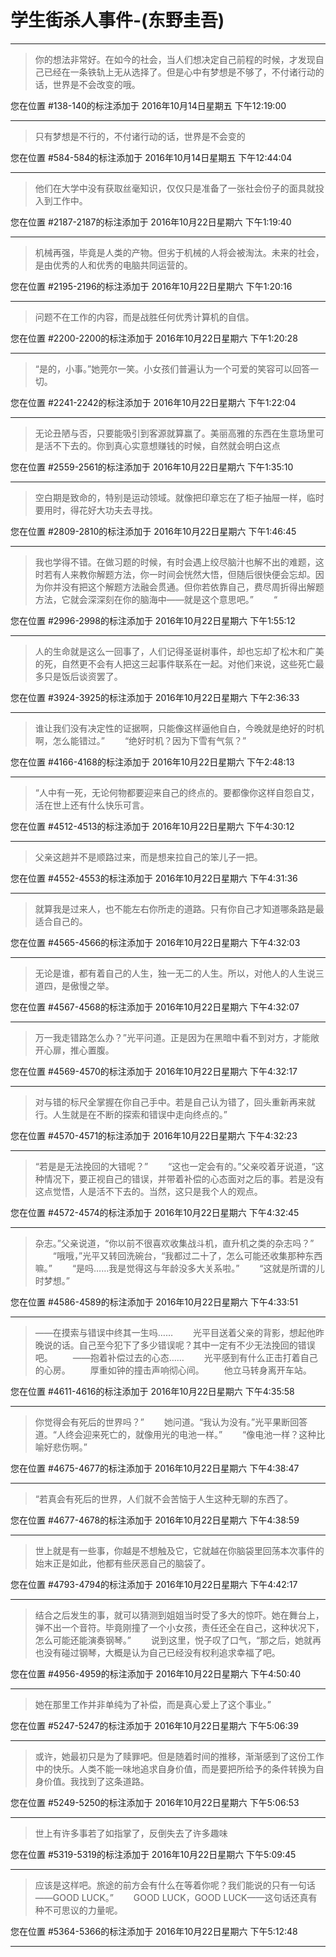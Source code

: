 # 学生街杀人事件-(东野圭吾)

---

> 你的想法非常好。在如今的社会，当人们想决定自己前程的时候，才发现自己已经在一条铁轨上无从选择了。但是心中有梦想是不够了，不付诸行动的话，世界是不会改变的哦。

您在位置 #138-140的标注添加于 2016年10月14日星期五 下午12:19:00

---

> 只有梦想是不行的，不付诸行动的话，世界是不会变的

您在位置 #584-584的标注添加于 2016年10月14日星期五 下午12:44:04

---

> 他们在大学中没有获取丝毫知识，仅仅只是准备了一张社会份子的面具就投入到工作中。

您在位置 #2187-2187的标注添加于 2016年10月22日星期六 下午1:19:40

---

> 机械再强，毕竟是人类的产物。但劣于机械的人将会被淘汰。未来的社会，是由优秀的人和优秀的电脑共同运营的。

您在位置 #2195-2196的标注添加于 2016年10月22日星期六 下午1:20:16

---

> 问题不在工作的内容，而是战胜任何优秀计算机的自信。

您在位置 #2200-2200的标注添加于 2016年10月22日星期六 下午1:20:28

---

> “是的，小事。”她莞尔一笑。小女孩们普遍认为一个可爱的笑容可以回答一切。

您在位置 #2241-2242的标注添加于 2016年10月22日星期六 下午1:22:04

---

> 无论丑陋与否，只要能吸引到客源就算赢了。美丽高雅的东西在生意场里可是活不下去的。你到真心实意想赚钱的时候，自然就会明白这点

您在位置 #2559-2561的标注添加于 2016年10月22日星期六 下午1:35:10

---

> 空白期是致命的，特别是运动领域。就像把印章忘在了柜子抽屉一样，临时要用时，得花好大功夫去寻找。

您在位置 #2809-2810的标注添加于 2016年10月22日星期六 下午1:46:45

---

> 我也学得不错。在做习题的时候，有时会遇上绞尽脑汁也解不出的难题，这时若有人来教你解题方法，你一时间会恍然大悟，但随后很快便会忘却。因为你并没有把这个解题方法融会贯通。但你若依靠自己，费尽周折得出解题方法，它就会深深刻在你的脑海中——就是这个意思吧。” 　　“

您在位置 #2996-2998的标注添加于 2016年10月22日星期六 下午1:55:12

---

> 人的生命就是这么一回事了，人们记得圣诞树事件，却也忘却了松木和广美的死，自然更不会有人把这三起事件联系在一起。对他们来说，这些死亡最多只是饭后谈资罢了。

您在位置 #3924-3925的标注添加于 2016年10月22日星期六 下午2:36:33

---

> 谁让我们没有决定性的证据啊，只能像这样逼他自白，今晚就是绝好的时机啊，怎么能错过。” 　　“绝好时机？因为下雪有气氛？”

您在位置 #4166-4168的标注添加于 2016年10月22日星期六 下午2:48:13

---

> “人中有一死，无论何物都要迎来自己的终点的。要都像你这样自怨自艾，活在世上还有什么快乐可言。

您在位置 #4512-4513的标注添加于 2016年10月22日星期六 下午4:30:12

---

> 父亲这趟并不是顺路过来，而是想来拉自己的笨儿子一把。

您在位置 #4552-4553的标注添加于 2016年10月22日星期六 下午4:31:36

---

> 就算我是过来人，也不能左右你所走的道路。只有你自己才知道哪条路是最适合自己的。

您在位置 #4565-4566的标注添加于 2016年10月22日星期六 下午4:32:03

---

> 无论是谁，都有着自己的人生，独一无二的人生。所以，对他人的人生说三道四，是傲慢之举。

您在位置 #4567-4568的标注添加于 2016年10月22日星期六 下午4:32:07

---

> 万一我走错路怎么办？”光平问道。正是因为在黑暗中看不到对方，才能敞开心扉，推心置腹。

您在位置 #4569-4570的标注添加于 2016年10月22日星期六 下午4:32:17

---

> 对与错的标尺全掌握在你自己手中。若是自己认为错了，回头重新再来就行。人生就是在不断的探索和错误中走向终点的。”

您在位置 #4570-4571的标注添加于 2016年10月22日星期六 下午4:32:23

---

> “若是是无法挽回的大错呢？” 　　“这也一定会有的。”父亲咬着牙说道，“这种情况下，要正视自己的错误，并带着补偿的心态面对之后的事。若是没有这点觉悟，人是活不下去的。当然，这只是我个人的观点。

您在位置 #4572-4574的标注添加于 2016年10月22日星期六 下午4:32:45

---

> 杂志。”父亲说道，“你以前不很喜欢收集战斗机，直升机之类的杂志吗？” 　　“哦哦，”光平又转回洗碗台，“我都过二十了，怎么可能还收集那种东西嘛。” 　　“是吗……我是觉得这与年龄没多大关系啦。” 　　“这就是所谓的儿时梦想。”

您在位置 #4586-4589的标注添加于 2016年10月22日星期六 下午4:33:51

---

> ——在摸索与错误中终其一生吗…… 　　光平目送着父亲的背影，想起他昨晚说的话。自己至今犯下了多少错误呢？其中一定有不少无法挽回的错误吧。 　　——抱着补偿过去的心态…… 　　光平感到有什么正击打着自己的心房。 　　厚重如钟的撞击声响彻心间。 　　他立马转身离开车站。

您在位置 #4611-4616的标注添加于 2016年10月22日星期六 下午4:35:58

---

> 你觉得会有死后的世界吗？” 　　她问道。“我认为没有。”光平果断回答道。“人终会迎来死亡的，就像用光的电池一样。” 　　“像电池一样？这种比喻好悲伤啊。”

您在位置 #4675-4677的标注添加于 2016年10月22日星期六 下午4:38:47

---

> “若真会有死后的世界，人们就不会苦恼于人生这种无聊的东西了。

您在位置 #4677-4678的标注添加于 2016年10月22日星期六 下午4:38:59

---

> 世上就是有一些事，你越是不想触及它，它就越在你脑袋里回荡本次事件的始末正是如此，他都有些厌恶自己的脑袋了。

您在位置 #4793-4794的标注添加于 2016年10月22日星期六 下午4:42:17

---

> 结合之后发生的事，就可以猜测到姐姐当时受了多大的惊吓。她在舞台上，弹不出一个音符。毕竟刚撞了一个小女孩，责任还全在自己，这种状况下，怎么可能还能演奏钢琴。” 　　说到这里，悦子叹了口气，“那之后，她就再也没有碰过钢琴，大概是认为自己已经没有权利追求幸福了吧。

您在位置 #4956-4959的标注添加于 2016年10月22日星期六 下午4:50:40

---

> 她在那里工作并非单纯为了补偿，而是真心爱上了这个事业。”

您在位置 #5247-5247的标注添加于 2016年10月22日星期六 下午5:06:39

---

> 或许，她最初只是为了赎罪吧。但是随着时间的推移，渐渐感到了这份工作中的快乐。人类不能一味地追求自身价值，而是要把所给予的条件转换为自身价值。我找到了这条道路。

您在位置 #5249-5250的标注添加于 2016年10月22日星期六 下午5:06:53

---

> 世上有许多事若了如指掌了，反倒失去了许多趣味

您在位置 #5319-5319的标注添加于 2016年10月22日星期六 下午5:09:45

---

> 应该是这样吧。旅途的前方会有什么在等着你呢？我们能说的只有一句话——GOOD LUCK。” 　　GOOD LUCK，GOOD LUCK——这句话还真有种不可思议的力量呢。

您在位置 #5364-5366的标注添加于 2016年10月22日星期六 下午5:12:48

---

